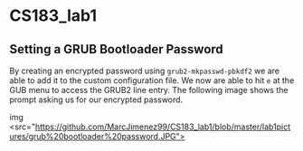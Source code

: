 # CS183_lab1

## Setting a GRUB Bootloader Password

By creating an encrypted password using `grub2-mkpasswd-pbkdf2` we are able to add it to the custom configuration file.
We now are able to hit `e` at the GUB menu to access the GRUB2 line entry. The following image shows
the prompt asking us for our encrypted password.

img <src="https://github.com/MarcJimenez99/CS183_lab1/blob/master/lab1pictures/grub%20bootloader%20password.JPG">
